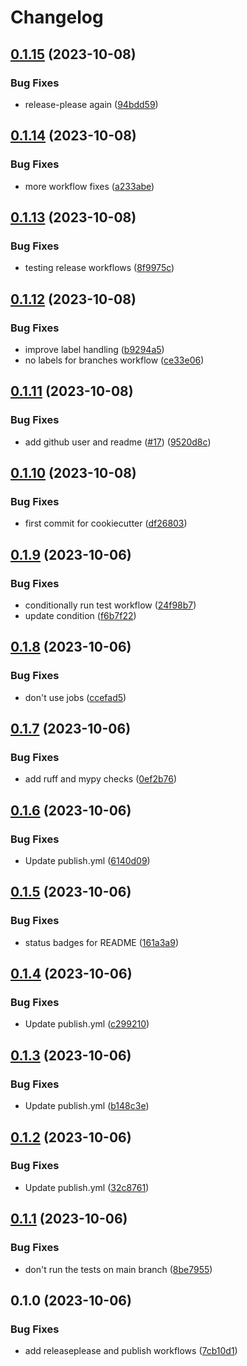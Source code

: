 # Changelog

## [0.1.15](https://github.com/fretboarder/citemplate/compare/v0.1.14...v0.1.15) (2023-10-08)


### Bug Fixes

* release-please again ([94bdd59](https://github.com/fretboarder/citemplate/commit/94bdd590b4c68b64f94a7d9d7437a15325900cf3))

## [0.1.14](https://github.com/fretboarder/citemplate/compare/v0.1.13...v0.1.14) (2023-10-08)


### Bug Fixes

* more workflow fixes ([a233abe](https://github.com/fretboarder/citemplate/commit/a233abeb4b33b0e8b8b245d93c4031b1613691fd))

## [0.1.13](https://github.com/fretboarder/citemplate/compare/v0.1.12...v0.1.13) (2023-10-08)


### Bug Fixes

* testing release workflows ([8f9975c](https://github.com/fretboarder/citemplate/commit/8f9975ce301aff633b164c91c464c90de746a263))

## [0.1.12](https://github.com/fretboarder/citemplate/compare/v0.1.11...v0.1.12) (2023-10-08)


### Bug Fixes

* improve label handling ([b9294a5](https://github.com/fretboarder/citemplate/commit/b9294a512398d0a75d12b29709526edf6f932722))
* no labels for branches workflow ([ce33e06](https://github.com/fretboarder/citemplate/commit/ce33e061f7a501d2d096ebc4199291236f33c1a6))

## [0.1.11](https://github.com/fretboarder/citemplate/compare/v0.1.10...v0.1.11) (2023-10-08)


### Bug Fixes

* add github user and readme ([#17](https://github.com/fretboarder/citemplate/issues/17)) ([9520d8c](https://github.com/fretboarder/citemplate/commit/9520d8cab75f3b6126efc19d5bb82a688e344e7b))

## [0.1.10](https://github.com/fretboarder/citemplate/compare/v0.1.9...v0.1.10) (2023-10-08)


### Bug Fixes

* first commit for cookiecutter ([df26803](https://github.com/fretboarder/citemplate/commit/df26803bc51c34188002be985f6ad223b0e352c5))

## [0.1.9](https://github.com/fretboarder/citemplate/compare/v0.1.8...v0.1.9) (2023-10-06)


### Bug Fixes

* conditionally run test workflow ([24f98b7](https://github.com/fretboarder/citemplate/commit/24f98b718809fd3bf59c627a3a4d8bc4f39f1c76))
* update condition ([f6b7f22](https://github.com/fretboarder/citemplate/commit/f6b7f22d98eebcf758480c1406a28941ee1e9368))

## [0.1.8](https://github.com/fretboarder/citemplate/compare/v0.1.7...v0.1.8) (2023-10-06)


### Bug Fixes

* don't use jobs ([ccefad5](https://github.com/fretboarder/citemplate/commit/ccefad56adca6d324fbc54e66a23cc5c361afe74))

## [0.1.7](https://github.com/fretboarder/citemplate/compare/v0.1.6...v0.1.7) (2023-10-06)


### Bug Fixes

* add ruff and mypy checks ([0ef2b76](https://github.com/fretboarder/citemplate/commit/0ef2b7602c08206e54ea04a612300c07125a7403))

## [0.1.6](https://github.com/fretboarder/citemplate/compare/v0.1.5...v0.1.6) (2023-10-06)


### Bug Fixes

* Update publish.yml ([6140d09](https://github.com/fretboarder/citemplate/commit/6140d0942ea09cf60bd01c1144490267592e45e0))

## [0.1.5](https://github.com/fretboarder/citemplate/compare/v0.1.4...v0.1.5) (2023-10-06)


### Bug Fixes

* status badges for README ([161a3a9](https://github.com/fretboarder/citemplate/commit/161a3a9194688e03fd645d684e6e2b30835a8db4))

## [0.1.4](https://github.com/fretboarder/citemplate/compare/v0.1.3...v0.1.4) (2023-10-06)


### Bug Fixes

* Update publish.yml ([c299210](https://github.com/fretboarder/citemplate/commit/c299210038ed068728a4cfaf6bf3cac9ca71a850))

## [0.1.3](https://github.com/fretboarder/citemplate/compare/v0.1.2...v0.1.3) (2023-10-06)


### Bug Fixes

* Update publish.yml ([b148c3e](https://github.com/fretboarder/citemplate/commit/b148c3e25c9cdbdfbcbb8bc655e666155a4f9583))

## [0.1.2](https://github.com/fretboarder/citemplate/compare/v0.1.1...v0.1.2) (2023-10-06)


### Bug Fixes

* Update publish.yml ([32c8761](https://github.com/fretboarder/citemplate/commit/32c8761daa3c7f5c21efc046a7dd99fd2d79970a))

## [0.1.1](https://github.com/fretboarder/citemplate/compare/v0.1.0...v0.1.1) (2023-10-06)


### Bug Fixes

* don't run the tests on main branch ([8be7955](https://github.com/fretboarder/citemplate/commit/8be79554bd7a4549993f662530fbfc8040c725b8))

## 0.1.0 (2023-10-06)


### Bug Fixes

* add releaseplease and publish workflows ([7cb10d1](https://github.com/fretboarder/citemplate/commit/7cb10d16efca623b6254479e1f805a5042caa8ed))

